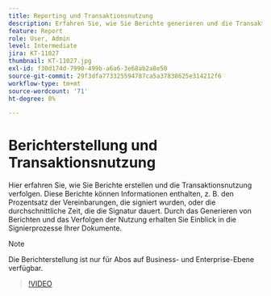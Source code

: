 ```yaml
---
title: Reporting und Transaktionsnutzung
description: Erfahren Sie, wie Sie Berichte generieren und die Transaktionsnutzung verfolgen.
feature: Report
role: User, Admin
level: Intermediate
jira: KT-11027
thumbnail: KT-11027.jpg
exl-id: f30d174d-7990-499b-a6a6-3e68ab2a8e50
source-git-commit: 29f3dfa773325594787ca5a37838625e314212f6
workflow-type: tm+mt
source-wordcount: '71'
ht-degree: 0%

---
```


# Berichterstellung und Transaktionsnutzung

Hier erfahren Sie, wie Sie Berichte erstellen und die Transaktionsnutzung verfolgen. Diese Berichte können Informationen enthalten, z. B. den Prozentsatz der Vereinbarungen, die signiert wurden, oder die durchschnittliche Zeit, die die Signatur dauert. Durch das Generieren von Berichten und das Verfolgen der Nutzung erhalten Sie Einblick in die Signierprozesse Ihrer Dokumente.

>[!NOTE]
>
>Die Berichterstellung ist nur für Abos auf Business- und Enterprise-Ebene verfügbar.

>[!VIDEO](https://video.tv.adobe.com/v/346754?quality=12&learn=on&hidetitle=true)
